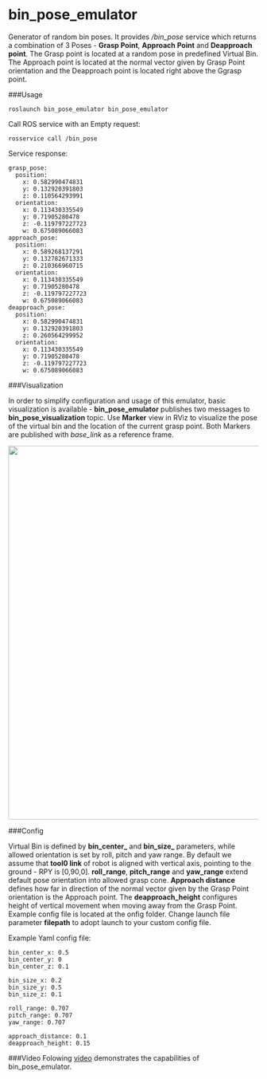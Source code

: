 # bin_pose_emulator

Generator of random bin poses. It provides */bin_pose* service which returns a combination of 3 Poses - **Grasp Point**, **Approach Point** and **Deapproach point**. The Grasp point is located at a random pose in predefined Virtual Bin. The Approach point is located at the normal vector given by Grasp Point orientation and the Deapproach point is located right above the Ggrasp point.

###Usage

```
roslaunch bin_pose_emulator bin_pose_emulator
```
Call ROS service with an Empty request:
```
rosservice call /bin_pose
```

Service response:
```
grasp_pose: 
  position: 
    x: 0.582990474831
    y: 0.132920391803
    z: 0.110564293991
  orientation: 
    x: 0.113430335549
    y: 0.71905280478
    z: -0.119797227723
    w: 0.675089066083
approach_pose: 
  position: 
    x: 0.589268137291
    y: 0.132782671333
    z: 0.210366960715
  orientation: 
    x: 0.113430335549
    y: 0.71905280478
    z: -0.119797227723
    w: 0.675089066083
deapproach_pose: 
  position: 
    x: 0.582990474831
    y: 0.132920391803
    z: 0.260564299952
  orientation: 
    x: 0.113430335549
    y: 0.71905280478
    z: -0.119797227723
    w: 0.675089066083
```

###Visualization

In order to simplify configuration and usage of this emulator, basic visualization is available - **bin_pose_emulator** publishes two  messages to **bin_pose_visualization** topic. Use **Marker** view in RViz to visualize the pose of the virtual bin and the location of the current grasp point. Both Markers are published with *base_link* as a reference frame. 

<img src="http://www.smartroboticsys.eu/wp-content/uploads/2016/12/bin_pose_emulator.jpg" width="750">

###Config

Virtual Bin is defined by **bin_center_** and **bin_size_** parameters, while allowed orientation is set by roll, pitch and yaw range. By default we assume that **tool0 link** of robot is aligned with vertical axis, pointing to the ground - RPY is [0,90,0]. **roll_range**, **pitch_range** and **yaw_range** extend default pose orientation into allowed grasp cone. 
**Approach distance** defines how far in direction of the normal vector given by the Grasp Point orientation is the Approach point. The **deapproach_height** configures height of vertical movement when moving away from the Grasp Point. Example config file is located at the onfig folder. Change launch file parameter **filepath** to adopt launch to your custom config file.

Example Yaml config file: 
```
bin_center_x: 0.5
bin_center_y: 0
bin_center_z: 0.1

bin_size_x: 0.2
bin_size_y: 0.5
bin_size_z: 0.1

roll_range: 0.707
pitch_range: 0.707
yaw_range: 0.707

approach_distance: 0.1
deapproach_height: 0.15
```

###Video
Folowing [video](https://youtu.be/l4nY1mkcvU8) demonstrates the capabilities of bin_pose_emulator.
